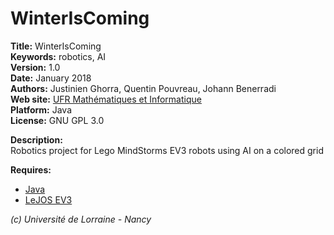# WinterIsComing #

**Title:** WinterIsComing  
**Keywords:** robotics, AI  
**Version:** 1.0  
**Date:** January 2018  
**Authors:** Justinien Ghorra, Quentin Pouvreau, Johann Benerradi  
**Web site:** [UFR Mathématiques et Informatique](http://mathinfo.univ-lorraine.fr)  
**Platform:** Java  
**License:** GNU GPL 3.0  


**Description:**  
Robotics project for Lego MindStorms EV3 robots using AI on a colored grid  


**Requires:**  
  - [Java](https://www.oracle.com/java/index.html)  
  - [LeJOS EV3](https://sourceforge.net/projects/ev3.lejos.p/files/0.9.1-beta/)  


*(c) Université de Lorraine - Nancy*
